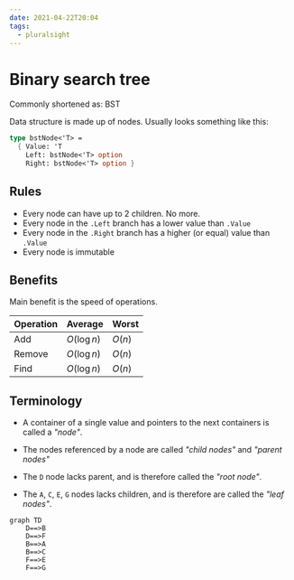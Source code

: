 ```yaml
---
date: 2021-04-22T20:04
tags:
  - pluralsight
---
```


# Binary search tree

Commonly shortened as: BST

Data structure is made up of nodes. Usually looks something like this:

```fsharp
type bstNode<'T> =
  { Value: 'T
    Left: bstNode<'T> option
    Right: bstNode<'T> option }
```

## Rules

- Every node can have up to 2 children. No more.
- Every node in the `.Left` branch has a lower value than `.Value`
- Every node in the `.Right` branch has a higher (or equal) value than `.Value`
- Every node is immutable

## Benefits

Main benefit is the speed of operations.

| Operation | Average    | Worst |
| --------- | ---------- | ----- |
| Add       | $O(\log n)$ | $O(n)$ |
| Remove    | $O(\log n)$ | $O(n)$ |
| Find      | $O(\log n)$ | $O(n)$ |

## Terminology

- A container of a single value and pointers to the next containers is called a
  *"node"*.
  
- The nodes referenced by a node are called *"child nodes"* and
  *"parent nodes"*

- The `D` node lacks parent, and is therefore called the *"root node"*.

- The `A`, `C`, `E`, `G` nodes lacks children, and is therefore are called the
  *"leaf nodes"*.

```{.mermaid}
graph TD
    D==>B
    D==>F
    B==>A
    B==>C
    F==>E
    F==>G
```
